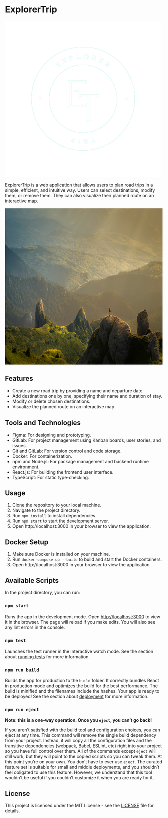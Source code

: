 # ExplorerTrip



 
  <img src="./public/appLogo.png" alt="Application logo" style={margin-left:300px}>




ExplorerTrip is a web application that allows users to plan road trips in a simple, efficient, and intuitive way. Users can select destinations, modify them, or remove them. They can also visualize their planned route on an interactive map.


<img src="./public/verdantLandScapePicture.jpg" alt="verdantLandScapePicture" height="500px">



## Features

- Create a new road trip by providing a name and departure date.
- Add destinations one by one, specifying their name and duration of stay.
- Modify or delete chosen destinations.
- Visualize the planned route on an interactive map.

## Tools and Technologies

- Figma: For designing and prototyping.
- GitLab: For project management using Kanban boards, user stories, and issues.
- Git and GitLab: For version control and code storage.
- Docker: For containerization.
- npm and Node.js: For package management and backend runtime environment.
- React.js: For building the frontend user interface.
- TypeScript: For static type-checking.

## Usage

1. Clone the repository to your local machine.
2. Navigate to the project directory.
3. Run `npm install` to install dependencies.
4. Run `npm start` to start the development server.
5. Open http://localhost:3000 in your browser to view the application.

## Docker Setup

1. Make sure Docker is installed on your machine.
2. Run `docker-compose up --build` to build and start the Docker containers.
3. Open http://localhost:3000 in your browser to view the application.

## Available Scripts

In the project directory, you can run:

### `npm start`

Runs the app in the development mode.
Open [http://localhost:3000](http://localhost:3000) to view it in the browser.
The page will reload if you make edits.
You will also see any lint errors in the console.

### `npm test`

Launches the test runner in the interactive watch mode.
See the section about [running tests](https://facebook.github.io/create-react-app/docs/running-tests) for more information.

### `npm run build`

Builds the app for production to the `build` folder.
It correctly bundles React in production mode and optimizes the build for the best performance.
The build is minified and the filenames include the hashes.
Your app is ready to be deployed!
See the section about [deployment](https://facebook.github.io/create-react-app/docs/deployment) for more information.

### `npm run eject`

**Note: this is a one-way operation. Once you `eject`, you can’t go back!**

If you aren’t satisfied with the build tool and configuration choices, you can eject at any time. This command will remove the single build dependency from your project.
Instead, it will copy all the configuration files and the transitive dependencies (webpack, Babel, ESLint, etc) right into your project so you have full control over them. All of the commands except `eject` will still work, but they will point to the copied scripts so you can tweak them. At this point you’re on your own.
You don’t have to ever use `eject`. The curated feature set is suitable for small and middle deployments, and you shouldn’t feel obligated to use this feature. However, we understand that this tool wouldn’t be useful if you couldn’t customize it when you are ready for it.

## License

This project is licensed under the MIT License - see the [LICENSE](LICENSE) file for details.
